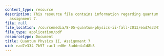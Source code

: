 ```yaml
---
content_type: resource
description: This resource file contains information regarding quantum physics II,
  assignment 7.
file: null
file_location: /coursemedia/8-05-quantum-physics-ii-fall-2013/ead7e3347b57cac1ed0e5addeda1d8b3_MIT8_05F13_ps7.pdf
file_type: application/pdf
resourcetype: Document
title: Quantum Physics II, Assignment 7
uid: ead7e334-7b57-cac1-ed0e-5addeda1d8b3
---
```

